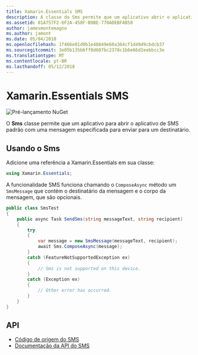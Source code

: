 ```yaml
---
title: Xamarin.Essentials SMS
description: A classe do Sms permite que um aplicativo abrir o aplicativo de SMS padrão com uma mensagem especificada para enviar para um destinatário.
ms.assetid: 81A757F2-6F2A-458F-B9BE-770ADEBFAB58
author: jamesmontemagno
ms.author: jamont
ms.date: 05/04/2018
ms.openlocfilehash: 1f466e01d9b1e48849e60a364cf1d49d9cbdcb37
ms.sourcegitcommit: 3e05b135b6ff0d607bc2378c1b6e66d2eebbcc3e
ms.translationtype: MT
ms.contentlocale: pt-BR
ms.lasthandoff: 05/12/2018
---
```

# <a name="xamarinessentials-sms"></a>Xamarin.Essentials SMS

![Pré-lançamento NuGet](~/media/shared/pre-release.png)

O **Sms** classe permite que um aplicativo para abrir o aplicativo de SMS padrão com uma mensagem especificada para enviar para um destinatário.

## <a name="using-sms"></a>Usando o Sms

Adicione uma referência a Xamarin.Essentials em sua classe:

```csharp
using Xamarin.Essentials;
```

A funcionalidade SMS funciona chamando o `ComposeAsync` método um `SmsMessage` que contém o destinatário da mensagem e o corpo da mensagem, que são opcionais.

```csharp
public class SmsTest
{
    public async Task SendSms(string messageText, string recipient)
    {
        try
        {
            var message = new SmsMessage(messageText, recipient);
            await Sms.ComposeAsync(message);
        }
        catch (FeatureNotSupportedException ex)
        {
            // Sms is not supported on this device.
        }
        catch (Exception ex)
        {
            // Other error has occurred.
        }
    }
}
```

## <a name="api"></a>API

- [Código de origem do SMS](https://github.com/xamarin/Essentials/tree/master/Xamarin.Essentials/Sms)
- [Documentação da API do SMS](xref:Xamarin.Essentials.Sms)
